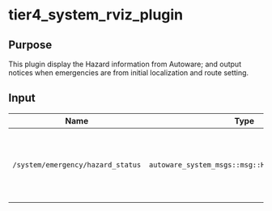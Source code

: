 # tier4_system_rviz_plugin

## Purpose

This plugin display the Hazard information from Autoware; and output notices when emergencies are from initial localization and route setting.

## Input

| Name                              | Type                                             | Description                                                  |
| --------------------------------- | ------------------------------------------------ | ------------------------------------------------------------ |
| `/system/emergency/hazard_status` | `autoware_system_msgs::msg::HazardStatusStamped` | The topic represents the emergency information from Autoware |
